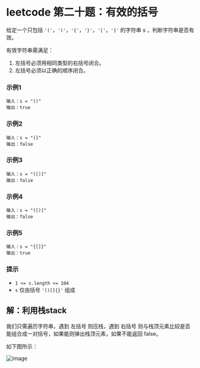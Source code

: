 # leetcode 第二十题：有效的括号

给定一个只包括 `'('`，`')'`，`'{'`，`'}'`，`'['`，`']'` 的字符串 s ，判断字符串是否有效。

有效字符串需满足：

1. 左括号必须用相同类型的右括号闭合。
2. 左括号必须以正确的顺序闭合。

### 示例1
```
输入：s = "()"
输出：true
```

### 示例2
```
输入：s = "(]"
输出：false
```

### 示例3
```
输入：s = "([)]"
输出：false
```

### 示例4
```
输入：s = "([)]"
输出：false
```

### 示例5
```
输入：s = "{[]}"
输出：true
```

### 提示

+ `1 <= s.length <= 104`
+ `s` 仅由括号 `'()[]{}'` 组成


## 解：利用栈stack

我们只需遍历字符串，遇到 左括号 则压栈，遇到 右括号 则与栈顶元素比较是否能组合成一对括号，如果能则弹出栈顶元素，如果不能返回 false。

如下图所示：

![image](https://github.com/TomatoZ7/notes-of-tz/blob/master/images/leetcode%2320.gif)